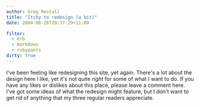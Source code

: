 ```yaml
---
author: Greg Restall
title: "Itchy to redesign (a bit)"
date: 2004-08-26T20:37:29+11:00

filter:
  - erb
  - markdown
  - rubypants
dirty: true
---
```


I've been feeling like redesigning this site, yet again.  There's a lot about the design here I like, yet it's not quite *right* for some of what I want to do.  If you have any likes or dislikes about this place, please leave a comment here.  I've got some ideas of what the redesign might feature, but I don't want to get rid of anything that my three regular readers appreciate.